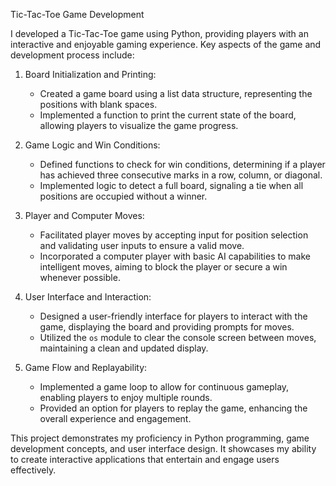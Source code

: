 Tic-Tac-Toe Game Development

I developed a Tic-Tac-Toe game using Python, providing players with an interactive and enjoyable gaming experience. Key aspects of the game and development process include:

1. Board Initialization and Printing:
   - Created a game board using a list data structure, representing the positions with blank spaces.
   - Implemented a function to print the current state of the board, allowing players to visualize the game progress.

2. Game Logic and Win Conditions:
   - Defined functions to check for win conditions, determining if a player has achieved three consecutive marks in a row, column, or diagonal.
   - Implemented logic to detect a full board, signaling a tie when all positions are occupied without a winner.

3. Player and Computer Moves:
   - Facilitated player moves by accepting input for position selection and validating user inputs to ensure a valid move.
   - Incorporated a computer player with basic AI capabilities to make intelligent moves, aiming to block the player or secure a win whenever possible.

4. User Interface and Interaction:
   - Designed a user-friendly interface for players to interact with the game, displaying the board and providing prompts for moves.
   - Utilized the `os` module to clear the console screen between moves, maintaining a clean and updated display.

5. Game Flow and Replayability:
   - Implemented a game loop to allow for continuous gameplay, enabling players to enjoy multiple rounds.
   - Provided an option for players to replay the game, enhancing the overall experience and engagement.

This project demonstrates my proficiency in Python programming, game development concepts, and user interface design. It showcases my ability to create interactive applications that entertain and engage users effectively.
